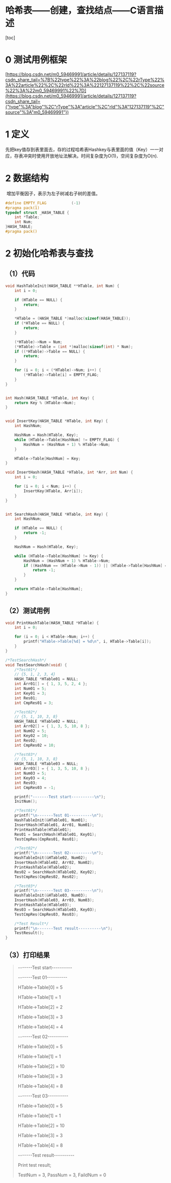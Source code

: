 # 哈希表——创建，查找结点——C语言描述

[toc]



# 0 测试用例框架

[https://blog.csdn.net/m0_59469991/article/details/127137119?csdn_share_tail=%7B%22type%22%3A%22blog%22%2C%22rType%22%3A%22article%22%2C%22rId%22%3A%22127137119%22%2C%22source%22%3A%22m0_59469991%22%7D](https://blog.csdn.net/m0_59469991/article/details/127137119?csdn_share_tail={"type"%3A"blog"%2C"rType"%3A"article"%2C"rId"%3A"127137119"%2C"source"%3A"m0_59469991"})

# 1 定义

​	先把key值存到表里面去，存的过程哈希表Hashkey与表里面的值（Key）一一对应，存表冲突时使用开放地址法解决。时间复杂度为O(1)，空间复杂度为O(n).



# 2 数据结构

​	增加平衡因子，表示为左子树减右子树的差值。

```c
#define EMPTY_FLAG           (-1)
#pragma pack(1)
typedef struct _HASH_TABLE {
	int *Table;
	int Num;
}HASH_TABLE;
#pragma pack()
```



# 2 初始化哈希表与查找

## （1）代码

```c
void HashTableInit(HASH_TABLE **HTable, int Num) {
	int i = 0;

	if (HTable == NULL) {
		return;
	}

	*HTable = (HASH_TABLE *)malloc(sizeof(HASH_TABLE));
	if (*HTable == NULL) {
		return;
	}

	(*HTable)->Num = Num;
	(*HTable)->Table = (int *)malloc(sizeof(int) * Num);
	if ((*HTable)->Table == NULL) {
		return;
	}

	for (i = 0; i < (*HTable)->Num; i++) {
		(*HTable)->Table[i] = EMPTY_FLAG;
	}
}


int Hash(HASH_TABLE *HTable, int Key) {
	return Key % (HTable->Num);
}


void InsertKey(HASH_TABLE *HTable, int Key) {
	int HashNum;

	HashNum = Hash(HTable, Key);
	while (HTable->Table[HashNum] != EMPTY_FLAG) {
		HashNum = (HashNum + 1) % HTable->Num;
	}

	HTable->Table[HashNum] = Key;
}

void InsertHash(HASH_TABLE *HTable, int *Arr, int Num) {
	int i = 0;

	for (i = 0; i < Num; i++) {
		InsertKey(HTable, Arr[i]);
	}
}


int SearchHash(HASH_TABLE *HTable, int Key) {
	int HashNum;

	if (HTable == NULL) {
		return -1;
	}

	HashNum = Hash(HTable, Key);

	while (HTable->Table[HashNum] != Key) {
		HashNum = (HashNum + 1) % HTable->Num;
		if ((HashNum == (HTable->Num - 1)) || (HTable->Table[HashNum] == EMPTY_FLAG)) {
			return -1;
		}
	}

	return HTable->Table[HashNum];
}
```



##  （2）测试用例

```c
void PrintHashTable(HASH_TABLE *HTable) {
	int i = 0;

	for (i = 0; i < HTable->Num; i++) {
		printf("HTable->Table[%d] = %d\n", i, HTable->Table[i]);
	}
}

/*TestSearchHash*/
void TestSearchHash(void) {
	/*Test01*/
	// {5, 1, 2, 3, 4}
	HASH_TABLE *HTable01 = NULL;
	int Arr01[] = { 1, 3, 5, 2, 4 };
	int Num01 = 5;
	int Key01 = 3;
	int Res01;
	int CmpRes01 = 3;

	/*Test02*/
	// {5, 1, 10, 3, 8}
	HASH_TABLE *HTable02 = NULL;
	int Arr02[] = { 1, 3, 5, 10, 8 };
	int Num02 = 5;
	int Key02 = 10;
	int Res02;
	int CmpRes02 = 10;

	/*Test03*/
	// {5, 1, 10, 3, 8}
	HASH_TABLE *HTable03 = NULL;
	int Arr03[] = { 1, 3, 5, 10, 8 };
	int Num03 = 5;
	int Key03 = 4;
	int Res03;
	int CmpRes03 = -1;

	printf("-------Test start----------\n");
	InitNum();

	/*Test01*/
	printf("\n-------Test 01----------\n");
	HashTableInit(&HTable01, Num01);
	InsertHash(HTable01, Arr01, Num01);
	PrintHashTable(HTable01);
	Res01 = SearchHash(HTable01, Key01);
	TestCmpRes(CmpRes01, Res01);

	/*Test02*/
	printf("\n-------Test 02----------\n");
	HashTableInit(&HTable02, Num02);
	InsertHash(HTable02, Arr02, Num02);
	PrintHashTable(HTable02);
	Res02 = SearchHash(HTable02, Key02);
	TestCmpRes(CmpRes02, Res02);

	/*Test03*/
	printf("\n-------Test 03----------\n");
	HashTableInit(&HTable03, Num03);
	InsertHash(HTable03, Arr03, Num03);
	PrintHashTable(HTable03);
	Res03 = SearchHash(HTable03, Key03);
	TestCmpRes(CmpRes03, Res03);

	/*Test Result*/
	printf("\n-------Test result----------\n");
	TestResult();
}
```



## （3）**打印结果**

> -------Test start----------
>
>   
>
> -------Test 01----------
>
> HTable->Table[0] = 5
>
> HTable->Table[1] = 1
>
> HTable->Table[2] = 2
>
> HTable->Table[3] = 3
>
>  HTable->Table[4] = 4
>
>  
>
> -------Test 02----------
>
> HTable->Table[0] = 5
>
> HTable->Table[1] = 1
>
> HTable->Table[2] = 10
>
> HTable->Table[3] = 3
>
>  HTable->Table[4] = 8
>
>  
>
> -------Test 03----------
>
> HTable->Table[0] = 5
>
> HTable->Table[1] = 1
>
> HTable->Table[2] = 10
>
> HTable->Table[3] = 3
>
> HTable->Table[4] = 8
>
>   
>
> -------Test result----------
>
> Print test result;
>
> TestNum = 3, PassNum = 3, FaildNum = 0

